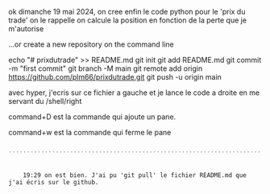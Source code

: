 ok  dimanche 19 mai 2024,
on cree enfin le code python pour le 'prix du trade'
on le rappelle on calcule la position en fonction de la perte que je m'autorise



…or create a new repository on the command line

echo "# prixdutrade" >> README.md
git init
git add README.md
git commit -m "first commit"
git branch -M main
git remote add origin https://github.com/plm66/prixdutrade.git
git push -u origin main

avec hyper, j'ecris sur ce fichier a gauche et je lance le code a droite
en me servant du /shell/right 

command+D 
        est la commande qui ajoute un pane.

command+w
        est la commande qui ferme le pane   

        ˙˙˙˙˙˙˙˙˙˙˙˙˙˙˙˙˙˙˙˙˙˙˙˙˙˙˙˙˙˙˙˙˙˙˙˙˙˙˙˙˙˙˙˙˙˙˙˙˙˙˙˙˙˙˙˙˙˙˙˙˙˙˙˙˙˙˙˙˙˙˙˙˙˙˙˙˙˙˙˙˙˙˙˙˙˙˙


        19:29 on est bien. J'ai pu 'git pull' le fichier README.md que j'ai écris sur le github.


